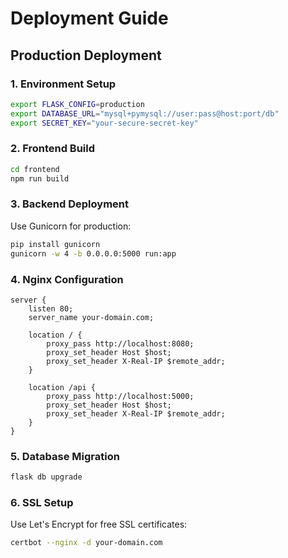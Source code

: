 # Deployment Guide

## Production Deployment

### 1. Environment Setup
```bash
export FLASK_CONFIG=production
export DATABASE_URL="mysql+pymysql://user:pass@host:port/db"
export SECRET_KEY="your-secure-secret-key"
```

### 2. Frontend Build
```bash
cd frontend
npm run build
```

### 3. Backend Deployment
Use Gunicorn for production:
```bash
pip install gunicorn
gunicorn -w 4 -b 0.0.0.0:5000 run:app
```

### 4. Nginx Configuration
```nginx
server {
    listen 80;
    server_name your-domain.com;

    location / {
        proxy_pass http://localhost:8080;
        proxy_set_header Host $host;
        proxy_set_header X-Real-IP $remote_addr;
    }

    location /api {
        proxy_pass http://localhost:5000;
        proxy_set_header Host $host;
        proxy_set_header X-Real-IP $remote_addr;
    }
}
```

### 5. Database Migration
```bash
flask db upgrade
```

### 6. SSL Setup
Use Let's Encrypt for free SSL certificates:
```bash
certbot --nginx -d your-domain.com
```
